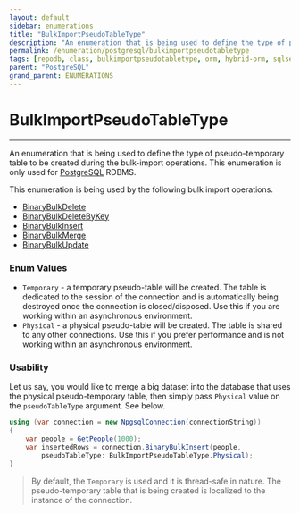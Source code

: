 ```yaml
---
layout: default
sidebar: enumerations
title: "BulkImportPseudoTableType"
description: "An enumeration that is being used to define the type of pseudo-temporary table to be created during the bulk-import operations."
permalink: /enumeration/postgresql/bulkimportpseudotabletype
tags: [repodb, class, bulkimportpseudotabletype, orm, hybrid-orm, sqlserver, sqlite, mysql, postgresql]
parent: "PostgreSQL"
grand_parent: ENUMERATIONS
---
```


# BulkImportPseudoTableType

---

An enumeration that is being used to define the type of pseudo-temporary table to be created during the bulk-import operations. This enumeration is only used for [PostgreSQL](https://www.nuget.org/packages/RepoDb.PostgreSql.BulkOperations) RDBMS.

This enumeration is being used by the following bulk import operations.

- [BinaryBulkDelete](/operation/binarybulkdelete)
- [BinaryBulkDeleteByKey](/operation/binarybulkdeletebykey)
- [BinaryBulkInsert](/operation/binarybulkinsert)
- [BinaryBulkMerge](/operation/binarybulkmerge)
- [BinaryBulkUpdate](/operation/binarybulkupdate)

### Enum Values

- `Temporary` - a temporary pseudo-table will be created. The table is dedicated to the session of the connection and is automatically being destroyed once the connection is closed/disposed. Use this if you are working within an asynchronous environment.
- `Physical` - a physical pseudo-table will be created. The table is shared to any other connections. Use this if you prefer performance and is not working within an asynchronous environment.

### Usability

Let us say, you would like to merge a big dataset into the database that uses the physical pseudo-temporary table, then simply pass `Physical` value on the `pseudoTableType` argument. See below.

```csharp
using (var connection = new NpgsqlConnection(connectionString))
{
    var people = GetPeople(1000);
    var insertedRows = connection.BinaryBulkInsert(people,
        pseudoTableType: BulkImportPseudoTableType.Physical);
}
```

> By default, the `Temporary` is used and it is thread-safe in nature. The pseudo-temporary table that is being created is localized to the instance of the connection.